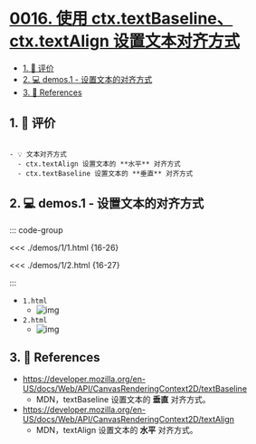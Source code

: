 # [0016. 使用 ctx.textBaseline、ctx.textAlign 设置文本对齐方式](https://github.com/Tdahuyou/TNotes.canvas/tree/main/notes/0016.%20%E4%BD%BF%E7%94%A8%20ctx.textBaseline%E3%80%81ctx.textAlign%20%E8%AE%BE%E7%BD%AE%E6%96%87%E6%9C%AC%E5%AF%B9%E9%BD%90%E6%96%B9%E5%BC%8F)

<!-- region:toc -->

- [1. 🫧 评价](#1--评价)
- [2. 💻 demos.1 - 设置文本的对齐方式](#2--demos1---设置文本的对齐方式)
- [3. 🔗 References](#3--references)

<!-- endregion:toc -->

## 1. 🫧 评价

```markmap

- 💡 文本对齐方式
  - ctx.textAlign 设置文本的 **水平** 对齐方式
  - ctx.textBaseline 设置文本的 **垂直** 对齐方式

```

## 2. 💻 demos.1 - 设置文本的对齐方式

::: code-group

<<< ./demos/1/1.html {16-26}

<<< ./demos/1/2.html {16-27}

:::

- `1.html`
  - ![img](https://cdn.jsdelivr.net/gh/Tdahuyou/imgs@main/2024-10-03-23-20-10.png)
- `2.html`
  - ![img](https://cdn.jsdelivr.net/gh/Tdahuyou/imgs@main/2024-10-03-23-20-23.png)

## 3. 🔗 References

- https://developer.mozilla.org/en-US/docs/Web/API/CanvasRenderingContext2D/textBaseline
  - MDN，textBaseline 设置文本的 **垂直** 对齐方式。
- https://developer.mozilla.org/en-US/docs/Web/API/CanvasRenderingContext2D/textAlign
  - MDN，textAlign 设置文本的 **水平** 对齐方式。
